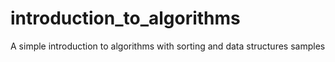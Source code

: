 # introduction_to_algorithms

<!--
#field
Learning

#groups
Sapienza

#languages
Python

#frames and libs

-->

A simple introduction to algorithms with sorting and data structures samples
